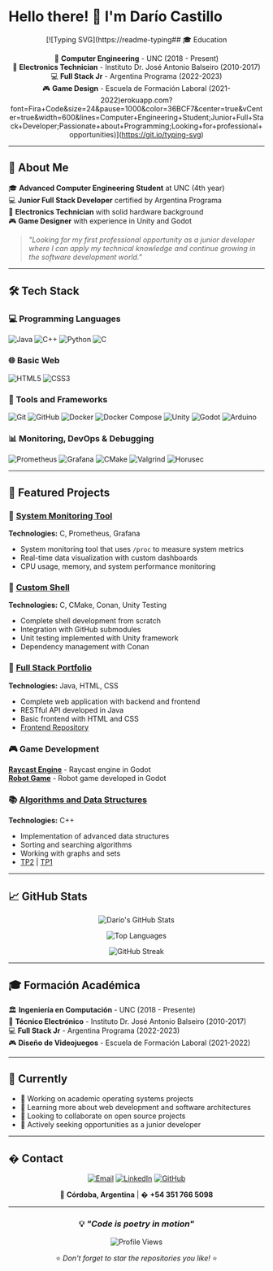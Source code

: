 # Hello there! 👋 I'm Darío Castillo

<div align="center">

[![Typing SVG](https://readme-typing## 🎓 Education

🏦 **Computer Engineering** - UNC (2018 - Present)  
📱 **Electronics Technician** - Instituto Dr. José Antonio Balseiro (2010-2017)  
💻 **Full Stack Jr** - Argentina Programa (2022-2023)  
🎮 **Game Design** - Escuela de Formación Laboral (2021-2022)erokuapp.com?font=Fira+Code&size=24&pause=1000&color=36BCF7&center=true&vCenter=true&width=600&lines=Computer+Engineering+Student;Junior+Full+Stack+Developer;Passionate+about+Programming;Looking+for+professional+opportunities)](https://git.io/typing-svg)

</div>

---

## 🚀 About Me

🎓 **Advanced Computer Engineering Student** at UNC (4th year)  
💻 **Junior Full Stack Developer** certified by Argentina Programa  
🔧 **Electronics Technician** with solid hardware background  
🎮 **Game Designer** with experience in Unity and Godot  

> *"Looking for my first professional opportunity as a junior developer where I can apply my technical knowledge and continue growing in the software development world."*

---

## 🛠️ Tech Stack

### 💻 Programming Languages
![Java](https://img.shields.io/badge/Java-ED8B00?style=for-the-badge&logo=openjdk&logoColor=white)
![C++](https://img.shields.io/badge/C%2B%2B-00599C?style=for-the-badge&logo=c%2B%2B&logoColor=white)
![Python](https://img.shields.io/badge/Python-3776AB?style=for-the-badge&logo=python&logoColor=white)
![C](https://img.shields.io/badge/C-00599C?style=for-the-badge&logo=c&logoColor=white)

### 🌐 Basic Web
![HTML5](https://img.shields.io/badge/HTML5-E34F26?style=for-the-badge&logo=html5&logoColor=white)
![CSS3](https://img.shields.io/badge/CSS3-1572B6?style=for-the-badge&logo=css3&logoColor=white)

### 🔧 Tools and Frameworks
![Git](https://img.shields.io/badge/Git-F05032?style=for-the-badge&logo=git&logoColor=white)
![GitHub](https://img.shields.io/badge/GitHub-100000?style=for-the-badge&logo=github&logoColor=white)
![Docker](https://img.shields.io/badge/Docker-2496ED?style=for-the-badge&logo=docker&logoColor=white)
![Docker Compose](https://img.shields.io/badge/Docker_Compose-2496ED?style=for-the-badge&logo=docker&logoColor=white)
![Unity](https://img.shields.io/badge/Unity-100000?style=for-the-badge&logo=unity&logoColor=white)
![Godot](https://img.shields.io/badge/Godot-478CBF?style=for-the-badge&logo=godot-engine&logoColor=white)
![Arduino](https://img.shields.io/badge/Arduino-00979D?style=for-the-badge&logo=arduino&logoColor=white)

### 📊 Monitoring, DevOps & Debugging
![Prometheus](https://img.shields.io/badge/Prometheus-E6522C?style=for-the-badge&logo=prometheus&logoColor=white)
![Grafana](https://img.shields.io/badge/Grafana-F46800?style=for-the-badge&logo=grafana&logoColor=white)
![CMake](https://img.shields.io/badge/CMake-064F8C?style=for-the-badge&logo=cmake&logoColor=white)
![Valgrind](https://img.shields.io/badge/Valgrind-FF6B35?style=for-the-badge&logo=gnu&logoColor=white)
![Horusec](https://img.shields.io/badge/Horusec-4B0082?style=for-the-badge&logo=security&logoColor=white)

---

## 🎯 Featured Projects

### 🌟 [System Monitoring Tool](https://github.com/dariocastillo11/tp1-s.op)
**Technologies:** C, Prometheus, Grafana  
- System monitoring tool that uses `/proc` to measure system metrics
- Real-time data visualization with custom dashboards
- CPU usage, memory, and system performance monitoring

### 🐚 [Custom Shell](https://github.com/dariocastillo11/tp2-shellPersonalizada)
**Technologies:** C, CMake, Conan, Unity Testing  
- Complete shell development from scratch
- Integration with GitHub submodules
- Unit testing implemented with Unity framework
- Dependency management with Conan

### 💼 [Full Stack Portfolio](https://github.com/dariocastillo11/backend-portafolio)
**Technologies:** Java, HTML, CSS  
- Complete web application with backend and frontend
- RESTful API developed in Java
- Basic frontend with HTML and CSS
- [Frontend Repository](https://github.com/dariocastillo11/FrontEnd)

### 🎮 Game Development
**[Raycast Engine](https://github.com/dariocastillo11/Raycast---godot)** - Raycast engine in Godot  
**[Robot Game](https://github.com/dariocastillo11/Robot---godot)** - Robot game developed in Godot

### 📚 [Algorithms and Data Structures](https://github.com/dariocastillo11/tp3--ayed)
**Technologies:** C++  
- Implementation of advanced data structures
- Sorting and searching algorithms
- Working with graphs and sets
- [TP2](https://github.com/dariocastillo11/tp2--Ayed) | [TP1](https://github.com/dariocastillo11/tp1ayed)

---

## 📈 GitHub Stats

<div align="center">

![Darío's GitHub Stats](https://github-readme-stats.vercel.app/api?username=dariocastillo11&show_icons=true&theme=radical&hide_border=true)

![Top Languages](https://github-readme-stats.vercel.app/api/top-langs/?username=dariocastillo11&layout=compact&theme=radical&hide_border=true)

![GitHub Streak](https://github-readme-streak-stats.herokuapp.com/?user=dariocastillo11&theme=radical&hide_border=true)

</div>

---

## 🎓 Formación Académica

🏛️ **Ingeniería en Computación** - UNC (2018 - Presente)  
📱 **Técnico Electrónico** - Instituto Dr. José Antonio Balseiro (2010-2017)  
💻 **Full Stack Jr** - Argentina Programa (2022-2023)  
🎮 **Diseño de Videojuegos** - Escuela de Formación Laboral (2021-2022)  

---

## 🌱 Currently

- 🔭 Working on academic operating systems projects
- 🌱 Learning more about web development and software architectures
- 👯 Looking to collaborate on open source projects
- 💼 Actively seeking opportunities as a junior developer

---

## � Contact

<div align="center">

[![Email](https://img.shields.io/badge/Email-D14836?style=for-the-badge&logo=gmail&logoColor=white)](mailto:dario.4979102@gmail.com)
[![LinkedIn](https://img.shields.io/badge/LinkedIn-0077B5?style=for-the-badge&logo=linkedin&logoColor=white)](https://www.linkedin.com/in/darío-castillo-b43387236)
[![GitHub](https://img.shields.io/badge/GitHub-100000?style=for-the-badge&logo=github&logoColor=white)](https://github.com/dariocastillo11)

📍 **Córdoba, Argentina** | � **+54 351 766 5098**

</div>

---

<div align="center">

### 💡 *"Code is poetry in motion"*

![Profile Views](https://komarev.com/ghpvc/?username=dariocastillo11&color=36BCF7&style=for-the-badge)

⭐️ *Don't forget to star the repositories you like!* ⭐️

</div>
<!--
**dariocastillo11/dariocastillo11** is a ✨ _special_ ✨ repository because its `README.md` (this file) appears on your GitHub profile.

Here are some ideas to get you started:

- 🔭 I’m currently working on ...
- 🌱 I’m currently learning ...
- 👯 I’m looking to collaborate on ...
- 🤔 I’m looking for help with ...
- 💬 Ask me about ...
- 📫 How to reach me: ...
- 😄 Pronouns: ...
- ⚡ Fun fact: ...
-->
